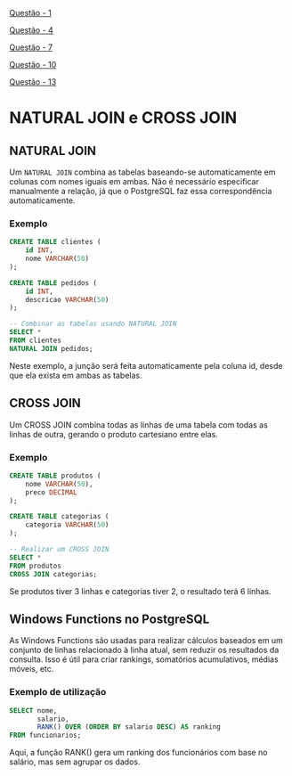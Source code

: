 [Questão - 1](tarefa01-q01.sql)

[Questão - 4](tarefa01-q04.sql)

[Questão - 7](tarefa01-q07.sql)

[Questão - 10](tarefa01-q10.sql)

[Questão - 13](tarefa01-q13.sql)

# NATURAL JOIN e CROSS JOIN

## NATURAL JOIN
Um `NATURAL JOIN` combina as tabelas baseando-se automaticamente em colunas com nomes iguais em ambas. Não é necessário especificar manualmente a relação, já que o PostgreSQL faz essa correspondência automaticamente.

### Exemplo
```sql
CREATE TABLE clientes (
    id INT,
    nome VARCHAR(50)
);

CREATE TABLE pedidos (
    id INT,
    descricao VARCHAR(50)
);

-- Combinar as tabelas usando NATURAL JOIN
SELECT * 
FROM clientes 
NATURAL JOIN pedidos;
```

Neste exemplo, a junção será feita automaticamente pela coluna id, desde que ela exista em ambas as tabelas.

## CROSS JOIN
Um CROSS JOIN combina todas as linhas de uma tabela com todas as linhas de outra, gerando o produto cartesiano entre elas.

### Exemplo
```sql
CREATE TABLE produtos (
    nome VARCHAR(50),
    preco DECIMAL
);

CREATE TABLE categorias (
    categoria VARCHAR(50)
);

-- Realizar um CROSS JOIN
SELECT * 
FROM produtos 
CROSS JOIN categorias;
```
Se produtos tiver 3 linhas e categorias tiver 2, o resultado terá 6 linhas.

## Windows Functions no PostgreSQL
As Windows Functions são usadas para realizar cálculos baseados em um conjunto de linhas relacionado à linha atual, sem reduzir os resultados da consulta. Isso é útil para criar rankings, somatórios acumulativos, médias móveis, etc.

### Exemplo de utilização
```sql
SELECT nome, 
       salario,
       RANK() OVER (ORDER BY salario DESC) AS ranking
FROM funcionarios;
```
Aqui, a função RANK() gera um ranking dos funcionários com base no salário, mas sem agrupar os dados.
